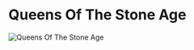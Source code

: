 # Queens Of The Stone Age

![Queens Of The Stone Age](http://assets.farmhouse.co/publishing/1-shoot-it-yourself/images/queens-of-the-stone-age-1.jpg)
